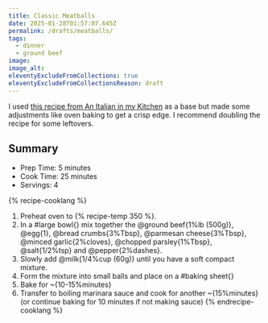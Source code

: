 ```yaml
---
title: Classic Meatballs
date: 2025-01-28T01:57:07.645Z
permalink: /drafts/meatballs/
tags:
  - dinner
  - ground beef
image:
image_alt:
eleventyExcludeFromCollections: true
eleventyExcludeFromCollectionsReason: draft
---
```


I used [this recipe from An Italian in my Kitchen](https://anitalianinmykitchen.com/classic-italian-meatballs/#recipe) as a base but made some adjustments like oven baking to get a crisp edge.
I recommend doubling the recipe for some leftovers.

## Summary

- Prep Time: 5 minutes
- Cook Time: 25 minutes
- Servings: 4

{% recipe-cooklang %}

1. Preheat oven to {% recipe-temp 350 %}.
1. In a #large bowl{} mix together the @ground beef{1%lb (500g)}, @egg{1}, @bread crumbs{3%Tbsp}, @parmesan cheese{3%Tbsp}, @minced garlic{2%cloves}, @chopped parsley{1%Tbsp}, @salt{1/2%tsp} and @pepper{2%dashes}.
1. Slowly add @milk{1/4%cup (60g)} until you have a soft compact mixture.
1. Form the mixture into small balls and place on a #baking sheet{}
1. Bake for ~{10-15%minutes}
1. Transfer to boiling marinara sauce and cook for another ~{15%minutes} (or continue baking for 10 minutes if not making sauce)
   {% endrecipe-cooklang %}
